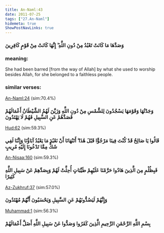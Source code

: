 ```yaml
---
title: An-Naml:43
date: 2011-07-25
tags: ["27.An-Naml"]
hidemeta: true 
ShowPostNavLinks: true 
---
```

### وَصَدَّهَا مَا كَانَتْ تَعْبُدُ مِنْ دُونِ اللَّهِ ۖ إِنَّهَا كَانَتْ مِنْ قَوْمٍ كَافِرِينَ
### meaning: 
She had been barred [from the way of Allah] by what she used to worship besides Allah, for she belonged to a faithless people.
### similar verses: 

[An-Naml:24](/27/24) (sim:70.4%)

### وَجَدْتُهَا وَقَوْمَهَا يَسْجُدُونَ لِلشَّمْسِ مِنْ دُونِ اللَّهِ وَزَيَّنَ لَهُمُ الشَّيْطَانُ أَعْمَالَهُمْ فَصَدَّهُمْ عَنِ السَّبِيلِ فَهُمْ لَا يَهْتَدُونَ

[Hud:62](/11/62) (sim:59.3%)

### قَالُوا يَا صَالِحُ قَدْ كُنْتَ فِينَا مَرْجُوًّا قَبْلَ هَٰذَا ۖ أَتَنْهَانَا أَنْ نَعْبُدَ مَا يَعْبُدُ آبَاؤُنَا وَإِنَّنَا لَفِي شَكٍّ مِمَّا تَدْعُونَا إِلَيْهِ مُرِيبٍ

[An-Nisaa:160](/4/160) (sim:59.3%)

### فَبِظُلْمٍ مِنَ الَّذِينَ هَادُوا حَرَّمْنَا عَلَيْهِمْ طَيِّبَاتٍ أُحِلَّتْ لَهُمْ وَبِصَدِّهِمْ عَنْ سَبِيلِ اللَّهِ كَثِيرًا

[Az-Zukhruf:37](/43/37) (sim:57.0%)

### وَإِنَّهُمْ لَيَصُدُّونَهُمْ عَنِ السَّبِيلِ وَيَحْسَبُونَ أَنَّهُمْ مُهْتَدُونَ

[Muhammad:1](/47/1) (sim:56.3%)

### بِسْمِ اللَّهِ الرَّحْمَٰنِ الرَّحِيمِ الَّذِينَ كَفَرُوا وَصَدُّوا عَنْ سَبِيلِ اللَّهِ أَضَلَّ أَعْمَالَهُمْ
